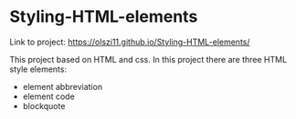 # Styling-HTML-elements

Link to project: https://olszi11.github.io/Styling-HTML-elements/

This project based on HTML and css. 
In this project there are three HTML style elements:
- element abbreviation
- element code
- blockquote
